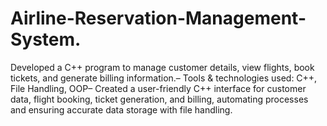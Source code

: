 # Airline-Reservation-Management-System.
Developed a C++ program to manage customer details, view flights, book tickets, and generate billing information.– Tools &amp; technologies used: C++, File Handling, OOP– Created a user-friendly C++ interface for customer data, flight booking, ticket generation, and billing,  automating processes and ensuring accurate data storage with file handling.
